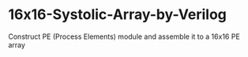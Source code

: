 # 16x16-Systolic-Array-by-Verilog
Construct PE (Process Elements) module and assemble it to a 16x16 PE array
